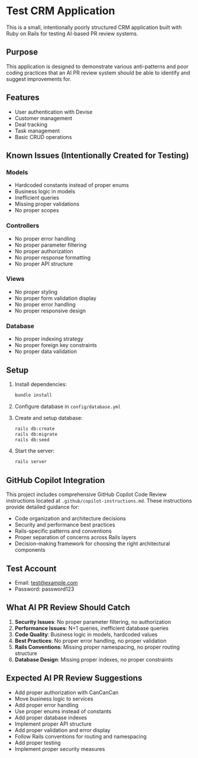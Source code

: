 # Test CRM Application

This is a small, intentionally poorly structured CRM application built with Ruby on Rails for testing AI-based PR review systems.

## Purpose

This application is designed to demonstrate various anti-patterns and poor coding practices that an AI PR review system should be able to identify and suggest improvements for.

## Features

- User authentication with Devise
- Customer management
- Deal tracking
- Task management
- Basic CRUD operations

## Known Issues (Intentionally Created for Testing)

### Models
- Hardcoded constants instead of proper enums
- Business logic in models
- Inefficient queries
- Missing proper validations
- No proper scopes

### Controllers
- No proper error handling
- No proper parameter filtering
- No proper authorization
- No proper response formatting
- No proper API structure

### Views
- No proper styling
- No proper form validation display
- No proper error handling
- No proper responsive design

### Database
- No proper indexing strategy
- No proper foreign key constraints
- No proper data validation

## Setup

1. Install dependencies:
   ```bash
   bundle install
   ```

2. Configure database in `config/database.yml`

3. Create and setup database:
   ```bash
   rails db:create
   rails db:migrate
   rails db:seed
   ```

4. Start the server:
   ```bash
   rails server
   ```

## GitHub Copilot Integration

This project includes comprehensive GitHub Copilot Code Review instructions located at `.github/copilot-instructions.md`. These instructions provide detailed guidance for:

- Code organization and architecture decisions
- Security and performance best practices
- Rails-specific patterns and conventions
- Proper separation of concerns across Rails layers
- Decision-making framework for choosing the right architectural components

## Test Account

- Email: test@example.com
- Password: password123

## What AI PR Review Should Catch

1. **Security Issues**: No proper parameter filtering, no authorization
2. **Performance Issues**: N+1 queries, inefficient database queries
3. **Code Quality**: Business logic in models, hardcoded values
4. **Best Practices**: No proper error handling, no proper validation
5. **Rails Conventions**: Missing proper namespacing, no proper routing structure
6. **Database Design**: Missing proper indexes, no proper constraints

## Expected AI PR Review Suggestions

- Add proper authorization with CanCanCan
- Move business logic to services
- Add proper error handling
- Use proper enums instead of constants
- Add proper database indexes
- Implement proper API structure
- Add proper validation and error display
- Follow Rails conventions for routing and namespacing
- Add proper testing
- Implement proper security measures

